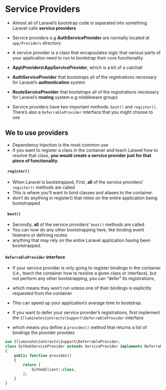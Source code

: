 <!-- @format -->

# Service Providers

- Almost all of Laravel’s bootstrap code is separated into something Laravel calls **service providers**
- Service providers e.g **AuthServiceProvider** are normally located at `app/Providers` directory
- A service provider is a class that encapsulates logic that various parts of your application need to run to bootstrap their core functionality
- **App\Providers\AppServiceProvider**, which is a bit of a catchall

- **AuthServiceProvider** that bootstraps all of the registrations necessary for Laravel’s **authentication** system
- **RouteServiceProvider** that bootstraps all of the registrations necessary for Laravel’s **routing** system e.g middleware groups
- Service providers have two important methods: `boot()` and `register()`. There’s also a `DeferrableProvider` interface that you might choose to use

## We to use providers

- Dependency Injection is the most common use
- if you want to register a class in the container and teach Laravel how to resolve that class, **you would create a service provider just for that piece of functionality**.

#### ` register()`

- When Laravel is bootstrapped, First, **all** of the service providers’ `register()` methods are called
- This is where you’ll want to bind classes and aliases to the container.
- don’t do anything in register() that relies on the entire application being bootstrapped

#### ` boot()`

- Secondly, **all** of the service providers’ `boot()` methods are called
- You can now do any other bootstrapping here, like binding event listeners or defining routes
- anything that may rely on the entire Laravel application having been bootstrapped.

#### `DeferrableProvider` interface

- If your service provider is only going to register bindings in the container (i.e., teach the container how to resolve a given class or interface), but not perform any other bootstrapping, you can “defer” its registrations,
- which means they won’t run unless one of their bindings is explicitly requested from the container
- This can speed up your application’s average time to bootstrap.

- If you want to defer your service provider’s registrations, first implement the `Illuminate\Contracts\Support\DeferrableProvider` interface
- which means you define a `provides()` method that returns a list of bindings the provider provides

```php
use Illuminate\Contracts\Support\DeferrableProvider;
class GitHubServiceProvider extends ServiceProvider implements DeferrableProvider
{
    public function provides()
    {
        return [
            GitHubClient::class,
        ];
    }
}
```
